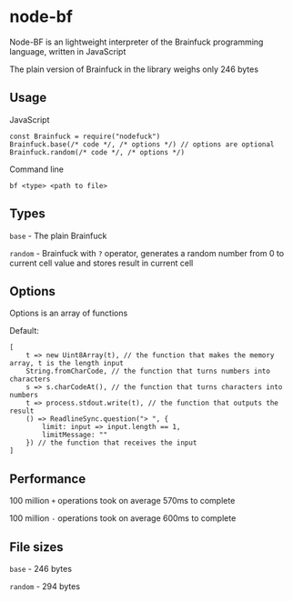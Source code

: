 # node-bf

Node-BF is an lightweight interpreter of the Brainfuck programming language, written in JavaScript

The plain version of Brainfuck in the library weighs only 246 bytes

## Usage

JavaScript
```
const Brainfuck = require("nodefuck")
Brainfuck.base(/* code */, /* options */) // options are optional
Brainfuck.random(/* code */, /* options */)
```

Command line
```
bf <type> <path to file>
```

## Types

`base` - The plain Brainfuck

`random` - Brainfuck with `?` operator, generates a random number from 0 to current cell value and stores result in current cell

## Options

Options is an array of functions

Default:
```
[
    t => new Uint8Array(t), // the function that makes the memory array, t is the length input
    String.fromCharCode, // the function that turns numbers into characters
    s => s.charCodeAt(), // the function that turns characters into numbers
    t => process.stdout.write(t), // the function that outputs the result
    () => ReadlineSync.question("> ", {
        limit: input => input.length == 1,
        limitMessage: ""
    }) // the function that receives the input
]
```

## Performance

100 million `+` operations took on average 570ms to complete

100 million `-` operations took on average 600ms to complete

## File sizes

`base` - 246 bytes

`random` - 294 bytes